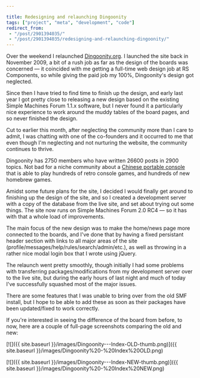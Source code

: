```yaml
---

title: Redesigning and relaunching Dingoonity
tags: ["project", "meta", "development", "code"]
redirect_from:
 - "/post/2901394035/"
 - "/post/2901394035/redesigning-and-relaunching-dingoonity/"
---
```


Over the weekend I relaunched [Dingoonity.org](http://dingoonity.org). I launched the site back in November 2009, a bit of a rush job as far as the design of the boards was concerned &mdash; it coincided with me getting a full-time web design job at RS Components, so while giving the paid job my 100%, Dingoonity's design got neglected.

<!-- more -->

Since then I have tried to find time to finish up the design, and early last year I got pretty close to releasing a new design based on the existing Simple Machines Forum 1.1.x software, but I never found it a particularly nice experience to work around the muddy tables of the board pages, and so never finished the design.

Cut to earlier this month, after neglecting the community more than I care to admit, I was chatting with one of the co-founders and it occurred to me that even though I'm neglecting and not nurturing the website, the community continues to thrive.

Dingoonity has 2750 members who have written 26600 posts in 2900 topics. Not bad for a niche community about a [Chinese portable console](http://en.wikipedia.org/wiki/Dingoo) that is able to play hundreds of retro console games, and hundreds of new homebrew games.

Amidst some future plans for the site, I decided I would finally get around to finishing up the design of the site, and so I created a development server with a copy of the database from the live site, and set about trying out some things. The site now runs on Simple Machines Forum 2.0 RC4 &mdash; so it has with that a whole load of improvements.

The main focus of the new design was to make the home/news page more connected to the boards, and I've done that by having a fixed persistant header section with links to all major areas of the site (profile/messages/help/rules/search/admin/etc.), as well as throwing in a rather nice modal login box that I wrote using jQuery.

The relaunch went pretty smoothly, though initially I had some problems with transferring packages/modifications from my development server over to the live site, but during the early hours of last night and much of today I've successfully squashed most of the major issues.

There are some features that I was unable to bring over from the old SMF install, but I hope to be able to add these as soon as their packages have been updated/fixed to work correctly.

If you're interested in seeing the difference of the board from before, to now, here are a couple of full-page screenshots comparing the old and new:

[![]({{ site.baseurl }}/images/Dingoonity---Index-OLD-thumb.png)]({{ site.baseurl }}/images/Dingoonity%20-%20Index%20OLD.png)

[![]({{ site.baseurl }}/images/Dingoonity---Index-NEW-thumb.png)]({{ site.baseurl }}/images/Dingoonity%20-%20Index%20NEW.png)
